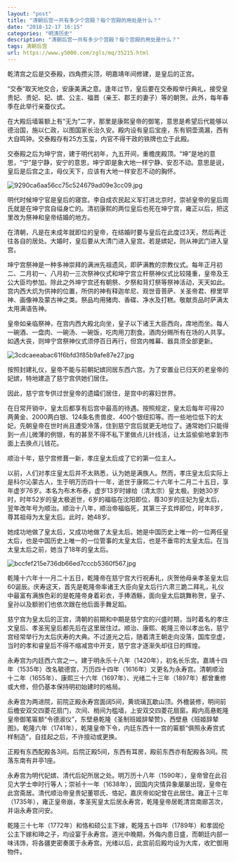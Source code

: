 ```yaml
---
layout: "post"
title: "清朝后宫一共有多少个宫殿？每个宫殿的用处是什么？"
date: "2018-12-17 16:15"
categories: "明清历史"
description: "清朝后宫一共有多少个宫殿？每个宫殿的用处是什么？"
tags: 清朝后宫
url: https://www.y5000.com/zgls/mq/35215.html
---
```






乾清宫之后是交泰殿，四角攒尖顶，明嘉靖年间修建，是皇后的正宫。

“交泰”取天地交合，安康美满之意。逢年过节，皇后要在交泰殿举行典礼，接受皇贵妃、贵妃、妃、嫔、公主、福晋（亲王、郡王的妻子）等的朝贺。此外，每年春季在此举行亲蚕仪式。

在大殿后墙匾额上有“无为”二字，那里是康熙皇帝的御笔，意思是希望后代能够以德治国，施以仁政，以图国家长治久安。殿内设有皇后宝座，东有铜壶滴漏，西有大自鸣钟。交泰殿存有25方玉玺，内官不得干政的铁牌也立于此殿。

交泰殿之后为坤宁宫，建于明代初年，九五开间，重檐庑殿顶。“坤”是地的意思，“宁”是宁静，安宁的意思，坤宁即是象大地一样宁静、安忍不动。意思是说，皇后是后宫之主，母仪天下，应该有大地一样安忍不动的胸怀。

![9290ca6aa56cc75c524679ad09e3cc09.jpg](https://img.y5000.com/uploads/allimg/181019/9290ca6aa56cc75c524679ad09e3cc09.jpg)

明代时候坤宁官是皇后的寝宫。李自成农民起义军打进北京时，崇祯皇帝的皇后周氏就是在坤宁宫自缢身亡的。清初康熙的两位皇后也死在坤宁宫，雍正以后，把这里改为祭神和皇帝结婚的地方。

在清朝，凡是在未成年就即位的皇帝，在结婚时要与皇后在此度过3天，然后再迁往各自的居处。大婚时，皇后要从大清门进入皇宫。若是嫔妃，则从神武门进入皇宫。

坤宁宫祭神是一种多神崇拜的满洲先祖遗风，即萨满教的宗教仪式。每年正月初二、二月初一、八月初一三次祭神仪式和坤宁宫立杆祭神仪式比较隆重，皇帝及王公大臣均参加。除此之外坤宁宫还有朝祭、夕祭和背灯祭等祭神活动，天天如此。宫内西大炕为供神的位置，所供的神有释迦牟尼、观世音菩萨、关圣帝君、穆里罕神、画像神及蒙古神之类。祭品均用猪肉、香碟、净水及打糕。敬献贡品时萨满太太用满语告神。

皇帝如亲临祭神，在宫内西大殿北向坐，皇子以下诸王大臣西向，席地而坐。每人一碗酒、一盘肉、一碗汤、一碗饭，吃肉用刀割食。酒肉分赐所有在场的人共享。如遇大丧，则坤宁宫祭神仪式须停百日再行，但宫内帷幕、器具须全部更新。

![3cdcaeeabac61f6bfd3f85b9afe87e27.jpg](https://img.y5000.com/uploads/allimg/181019/3cdcaeeabac61f6bfd3f85b9afe87e27.jpg)

按照封建礼仪，皇帝不能与前朝妃嫔同居东西六宫。为了安置业已归天的老皇帝的妃嫔，特地建造了慈宁宫供她们居住。

因此，慈宁宫专供过世皇帝的遗孀们居住，是宫中的寡妇世界。

在日常开销中，皇太后都享有后宫中最高的待遇。按照规定，皇太后每年可得20两黄金、2000两白银、124条名贵兽皮、400个银纽扣等。而一些地位低下的太妃，先朝皇帝在世时尚且遭受冷落，住到慈宁宫后就更无地位了。通常她们只能得到一点儿微薄的例银，有的甚至不得不私下里做点儿针线活，让太监偷偷地拿到市面上去换点儿钱花。

顺治十年，慈宁宫修葺一新，孝庄皇太后成了它的第一位主人。

以前，人们对孝庄皇太后并不太熟悉，认为她是满族人。然而，孝庄皇太后实际上是科尔沁蒙古人，生于明万历四十一年，逝世于康熙二十六年十二月二十五日，享年虚岁76岁。本名为布木布泰，虚岁13岁时嫁给（清太宗）皇太极。到她30岁时，时年52岁的皇太极逝世，6岁的福临在沈阳即位，尊30岁的庄妃为皇太后，翌年改年号为顺治。顺治十八年，顺治帝福临死，其第三子玄烨即位，时年8岁，尊其祖母为太皇太后。此时，她48岁。

她成功地做了皇太后，又成功地做了太皇太后。她是中国历史上唯一的一位两任皇太后，也是中国历史上唯一的一位管事的太皇太后，也是不垂帘的太皇太后。在当太皇太后之前，她当了18年的皇太后。

![bccfef215e736db66ed7cccb5360f567.jpg](https://img.y5000.com/uploads/allimg/181019/bccfef215e736db66ed7cccb5360f567.jpg)

乾隆十六年十一月二十五日，乾隆帝在慈宁宫大行祝寿礼，庆贺他母亲孝圣皇太后60诞辰。庆寿这天，首先是乾隆帝率诸王大臣向皇太后行六肃三跪二拜礼，礼仪中最富有满族色彩的是乾隆帝身着彩衣，手捧酒觞，面向皇太后跳舞称贺，皇子、皇孙以及额驸们也依次跟在他后面手舞足蹈。

慈宁宫为皇太后的正宫，清朝的前期和中期是慈宁宫的兴盛时期，当时着名的孝庄文皇后、孝圣宪皇后都先后在这里居住过。顺治、康熙、乾隆三帝以孝出名，慈宁宫经常举行为太后庆寿的大典。不过道光之后，随着清王朝走向没落，国库空虚，当时的孝和睿皇后不得不缩减宫中开支，慈宁宫才逐渐失却往日的辉煌。

永寿宫为内廷西六宫之一。建于明永乐十八年（1420年），初名长乐宫。嘉靖十四年（1535年）改名毓德宫，万历四十四年（1616年）又更名为永寿宫。清朝顺治十二年（1655年）、康熙三十六年（1697年）、光绪二十三年（1897年）都曾重修或大修，但仍基本保持明初始建时的格局。

永寿宫为两进院，前院正殿永寿宫面阔5间，黄琉璃瓦歇山顶。外檐装修，明间前后檐安双交四菱花扇门，次间、梢间为槛墙，上安双交四菱花扇窗。殿内高悬乾隆皇帝御笔匾额“令德淑仪”，东壁悬乾隆《圣制班姬辞辇赞》，西壁悬《班姬辞辇图》。乾隆六年（1741年），乾隆皇帝下令，内廷东西十一宫的匾额“俱照永寿宫式样制造”，自挂起之后，不许擅动或更换。

正殿有东西配殿各3间。后院正殿5间，东西有耳房，殿前东西亦有配殿各3间。院落东南有井亭1座。

永寿宫为明代妃嫔、清代后妃所居之处。明万历十八年（1590年），皇帝曾在此召见大学士申时行等人；崇祯十一年（1638年），因国内灾情异象屡屡出现，皇帝在此宫斋居。清代顺治帝皇贵妃董鄂氏、恪妃，嘉庆帝如妃曾在此居住。雍正十三年（1735年），雍正皇帝崩，孝圣宪皇太后居永寿宫，乾隆皇帝居乾清宫南廊苫次，并诣永寿宫问安。

乾隆三十七年（1772年）和恪和硕公主下嫁，乾隆五十四年（1789年）和孝固伦公主下嫁和珅之子，均设宴于永寿宫。道光中晚期，外侮内患日盛，而朝廷内部一味讳饰，将各疆吏密奏匿于永寿宫。光绪以后，此宫前后殿均设为大库，收贮御用物件。
